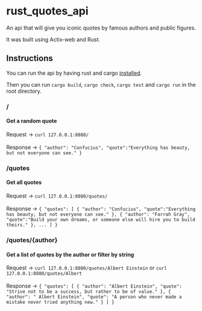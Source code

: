# rust_quotes_api

An api that will give you iconic quotes by famous authors and public figures.

It was built using Actix-web and Rust.

## Instructions

You can run the api by having rust and cargo [installed](https://doc.rust-lang.org/book/ch01-01-installation.html).

Then you can run `cargo build`, `cargo check`, `cargo test` and `cargo run` in the root directory.

### /
#### Get a random quote

Request -> `curl 127.0.0.1:8080/`
<br>
<br>
Response -> `{ "author": "Confucius", "quote":"Everything has beauty, but not everyone can see." }`


### /quotes
#### Get all quotes

Request -> `curl 127.0.0.1:8080/quotes/`
<br>
<br>
Response -> `{ "quotes": [ { "author": "Confucius", "quote":"Everything has beauty, but not everyone can see." }, { "author": "Farrah Gray", "quote":"Build your own dreams, or someone else will hire you to build theirs." }, ... ] }`

### /quotes/{author}
#### Get a list of quotes by the author or filter by string

Request -> `curl 127.0.0.1:8080/quotes/Albert Einstein` or `curl 127.0.0.1:8080/quotes/Albert`
<br>
<br>
Response -> `{ "quotes": [ { "author": "Albert Einstein", "quote": "Strive not to be a success, but rather to be of value." }, { "author": " Albert Einstein", "quote": "A person who never made a mistake never tried anything new." } ] }`
